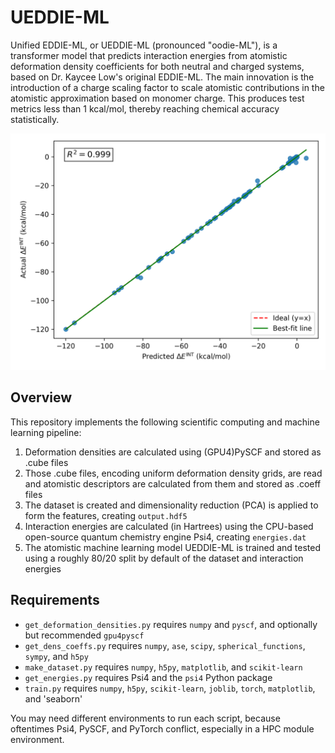 # UEDDIE-ML
Unified EDDIE-ML, or UEDDIE-ML (pronounced "oodie-ML"), is a transformer model that predicts interaction energies from atomistic deformation density coefficients for both neutral and charged systems, based on Dr. Kaycee Low's original EDDIE-ML. The main innovation is the introduction of a charge scaling factor to scale atomistic contributions in the atomistic approximation based on monomer charge. This produces test metrics less than 1 kcal/mol, thereby reaching chemical accuracy statistically. 

![UEDDIE-ML results scatterplot showing the actual vs. the predicted interaction energy in kcal/mol on the test set. The best-fit line is nearly linear with an R^2 value of 0.999.](test_results.png "UEDDIE-ML test results")

## Overview
This repository implements the following scientific computing and machine learning pipeline:
1. Deformation densities are calculated using (GPU4)PySCF and stored as .cube files
2. Those .cube files, encoding uniform deformation density grids, are read and atomistic descriptors are calculated from them and stored as .coeff files
3. The dataset is created and dimensionality reduction (PCA) is applied to form the features, creating `output.hdf5`
4. Interaction energies are calculated (in Hartrees) using the CPU-based open-source quantum chemistry engine Psi4, creating `energies.dat`
5. The atomistic machine learning model UEDDIE-ML is trained and tested using a roughly 80/20 split  by default of the dataset and interaction energies 

## Requirements
- `get_deformation_densities.py` requires `numpy` and `pyscf`, and optionally but recommended `gpu4pyscf` 
- `get_dens_coeffs.py` requires `numpy`, `ase`, `scipy`, `spherical_functions`, `sympy`, and `h5py`
- `make_dataset.py` requires `numpy`, `h5py`, `matplotlib`, and `scikit-learn`
- `get_energies.py` requires Psi4 and the `psi4` Python package
- `train.py` requires `numpy`, `h5py`, `scikit-learn`, `joblib`, `torch`, `matplotlib`, and 'seaborn' 

You may need different environments to run each script, because oftentimes Psi4, PySCF, and PyTorch conflict, especially in a HPC module environment.
